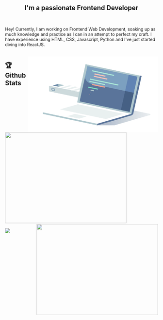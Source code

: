 
<h2 align="center"> I'm a passionate Frontend Developer </h2>
<br>

Hey! Currently, I am working on Frontend Web Development, soaking up as much knowledge and practice as I can in an attempt to perfect my craft. I have experience using HTML, CSS, Javascript, Python and I've just started diving into ReactJS.
<br><br>

<!--
<img align="right" src ="https://thumbs.dreamstime.com/b/vector-female-programmer-software-engineer-coding-desktop-isometric-193608287.jpg" alt="image" width="350" height="250"/>  -->

<img align="right" src ="10_coding_dribbble.gif" alt="image" width="430" height="250"/>

## 🏆 Github Stats

<p align="left">
<img height="300px" width="400px" src="https://github-readme-stats.vercel.app/api/top-langs/?username=GitCat12&theme=synthwave">
<img align="right" height="300px" width="400px" src="https://github-readme-streak-stats.herokuapp.com/?user=GitCat12&theme=synthwave">
</p>
<img src="https://activity-graph.herokuapp.com/graph?username=GitCat12&bg_color=2B213A&color=E5289E&line=DA5B0B&point=E1E8EB">
